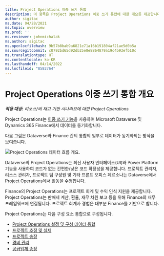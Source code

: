 ```yaml
---
title: Project Operations 이중 쓰기 통합
description: 이 항목은 Project Operations 이중 쓰기 통합에 대한 개요를 제공합니다.
author: sigitac
ms.date: 04/28/2021
ms.topic: overview
ms.prod: ''
ms.reviewer: johnmichalak
ms.author: sigitac
ms.openlocfilehash: 9b57b8bab9a6821e71a16b191804af21ae5d0b5a
ms.sourcegitcommit: c0792bd65d92db25e0e8864879a19c4b93efb10c
ms.translationtype: HT
ms.contentlocale: ko-KR
ms.lasthandoff: 04/14/2022
ms.locfileid: "8582764"
---
```

# <a name="project-operations-dual-write-integration-overview"></a>Project Operations 이중 쓰기 통합 개요

_**적용 대상:** 리소스/비 재고 기반 시나리오에 대한 Project Operations_

Project Operations는 [이중 쓰기 기능](/dynamics365/fin-ops-core/dev-itpro/data-entities/dual-write/dual-write-home-page)을 사용하여 Microsoft Dataverse 및 Dynamics 365 Finance에서 데이터를 동기화합니다.

다음 그림은 Dataverse와 Finance 간의 통합의 일부로 데이터가 동기화되는 방식을 보여줍니다.

![Project Operations 데이터 흐름 개요.](./media/ProjectOperationsFlows.jpg)

Dataverse의 Project Operations는 최신 사용자 인터페이스(UI)와 Power Platform 기능을 사용하여 코드가 없는 간편한/낮은 코드 확장성을 제공합니다. 프로젝트 관리자, 리소스 관리자, 프로젝트 팀 구성원 및 기타 프론트 오피스 페르소나는 Dataverse에서 Project Operations에서 활동을 수행합니다.

Finance의 Project Operations는 프로젝트 회계 및 수익 인식 지원을 제공합니다. Project Operations는 판매세 계산, 환율, 재무 차원 보고 등을 위해 Finance의 재무 프레임워크에 연결됩니다. 프로젝트 회계사 경험은 대부분 Finance를 기반으로 합니다.

Project Operations는 다음 구성 요소 통합으로 구성됩니다.


- [Project Operations 설정 및 구성 데이터 통합](resource-dual-write-setup-integration.md) 
- [프로젝트 추정 및 실제](resource-dual-write-estimates-actuals.md)
- [프로젝트 송장](resource-dual-write-project-invoice.md)
- [경비 관리](resource-dual-write-expense.md)
- [공급업체 송장](resource-dual-write-vendor-invoice.md)
